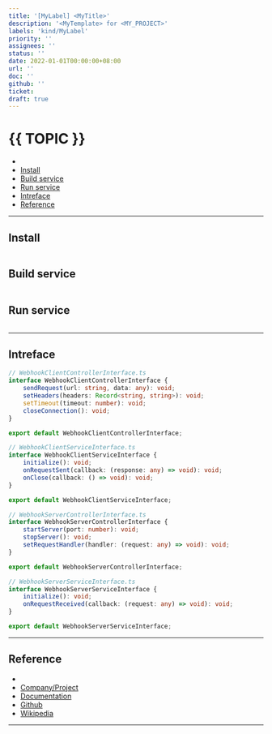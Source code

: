 ```yaml
---
title: '[MyLabel] <MyTitle>'
description: '<MyTemplate> for <MY_PROJECT>'
labels: 'kind/MyLabel'
priority: ''
assignees: ''
status: ''
date: 2022-01-01T00:00:00+08:00
url: ''
doc: ''
github: ''
ticket:
draft: true
---
```


# {{ TOPIC }} <!-- omit in toc -->

- [](#)
- [Install](#install)
- [Build service](#build-service)
- [Run service](#run-service)
- [Intreface](#intreface)
- [Reference](#reference)

---

## [](<URL>)

## Install

```bash

```

## Build service

```bash

```

## Run service

```bash

```

---

## Intreface

```typescript
// WebhookClientControllerInterface.ts
interface WebhookClientControllerInterface {
    sendRequest(url: string, data: any): void;
    setHeaders(headers: Record<string, string>): void;
    setTimeout(timeout: number): void;
    closeConnection(): void;
}

export default WebhookClientControllerInterface;
```

```typescript
// WebhookClientServiceInterface.ts
interface WebhookClientServiceInterface {
    initialize(): void;
    onRequestSent(callback: (response: any) => void): void;
    onClose(callback: () => void): void;
}

export default WebhookClientServiceInterface;
```

```typescript
// WebhookServerControllerInterface.ts
interface WebhookServerControllerInterface {
    startServer(port: number): void;
    stopServer(): void;
    setRequestHandler(handler: (request: any) => void): void;
}

export default WebhookServerControllerInterface;
```

```typescript
// WebhookServerServiceInterface.ts
interface WebhookServerServiceInterface {
    initialize(): void;
    onRequestReceived(callback: (request: any) => void): void;
}

export default WebhookServerServiceInterface;
```

---

## Reference

- [](<URL>)
- [Company/Project](<https://{{ GITHUB_PROJECT }}.io/>)
- [Documentation](<https://{{ GITHUB_PROJECT }}.io/doc>)
- [Github](<https://github.com/{{ GITHUB_USER }}/{{ GITHUB_PROJECT }}>)
- [Wikipedia](<https://en.wikipedia.org/wiki/{{ TOPIC }}>)

---
